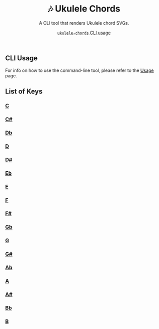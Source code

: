 <div align="center">
	<h1>🎶 Ukulele Chords</h1>
	<p>A CLI tool that renders Ukulele chord SVGs.</p>
	<p>
    	<a href="https://github.com/Capevace/ukulele-chords/blob/main/docs/usage.md"><code>ukulele-chords</code> CLI usage</a>
	</p>
</div>
<br>

## CLI Usage
For info on how to use the command-line tool, please refer to the [Usage](usage.md) page.

## List of Keys
### [C](chords/C.md)

### [C#](chords/C#.md)

### [Db](chords/Db.md)

### [D](chords/D.md)

### [D#](chords/D#.md)

### [Eb](chords/Eb.md)

### [E](chords/E.md)

### [F](chords/F.md)

### [F#](chords/F#.md)

### [Gb](chords/Gb.md)

### [G](chords/G.md)

### [G#](chords/G#.md)

### [Ab](chords/Ab.md)

### [A](chords/A.md)

### [A#](chords/A#.md)

### [Bb](chords/Bb.md)

### [B](chords/B.md)


